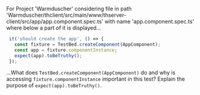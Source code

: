 For Project 'Warmduscher' considering file in path 'Warmduscher/thclient/src/main/www/thserver-client/src/app/app.component.spec.ts' with name 'app.component.spec.ts' where below a part of it is displayed...
```typescript
 it('should create the app', () => {
   const fixture = TestBed.createComponent(AppComponent);
   const app = fixture.componentInstance;
   expect(app).toBeTruthy();
 });
```
...What does `TestBed.createComponent(AppComponent)` do and why is accessing `fixture.componentInstance` important in this test? Explain the purpose of `expect(app).toBeTruthy()`.